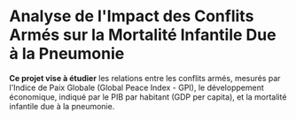 # **Analyse de l'Impact des Conflits Armés sur la Mortalité Infantile Due à la Pneumonie**

**Ce projet vise à étudier** les relations entre les conflits armés, mesurés par l'Indice de Paix Globale (Global Peace Index - GPI), le développement économique, indiqué par le PIB par habitant (GDP per capita), et la mortalité infantile due à la pneumonie.




